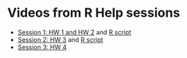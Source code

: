# Videos from R Help sessions

* [Session 1: HW 1 and HW 2](https://youtu.be/0i9WI6OUGZ8) and [R script](r-video-data/Session1.R)
* [Session 2: HW 3](https://youtu.be/qHJ9_pCiMJc) and [R script](r-video-data/Session2.R)
* [Session 3: HW 4](https://youtu.be/tLhzoZj8cwY)
